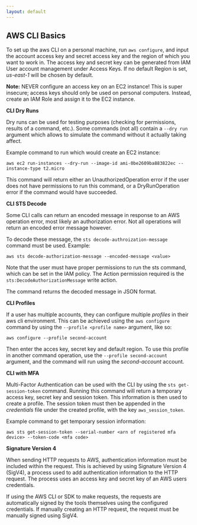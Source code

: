 ```yaml
---
layout: default
---
```


## AWS CLI Basics

To set up the aws CLI on a personal machine, run ```aws configure```, and input the account access key and secret access key and the region of which you want to work in. The access key and secret key can be generated from IAM User account management under Access Keys. If no default Region is set, *us-east-1* will be chosen by default. 

**Note:** NEVER configure an access key on an EC2 instance! This is super insecure; access keys should only be used on personal computers. Instead, create an IAM Role and assign it to the EC2 instance.

**CLI Dry Runs**

Dry runs can be used for testing purposes (checking for permissions, results of a command, etc.). Some commands (not all) contain a ```--dry run``` argument which allows to simulate the command without it actually taking affect.

Example command to run which would create an EC2 instance:

```aws ec2 run-instances --dry-run --image-id ami-0be2609ba883822ec --instance-type t2.micro```

This command will return either an UnauthorizedOperation error if the user does not have permissions to run this command, or a DryRunOperation error if the command would have succeeded.

**CLI STS Decode**

Some CLI calls can return an encoded message in response to an AWS operation error, most likely an authorization error. Not all operations will return an encoded error message however. 

To decode these message, the ```sts decode-authroization-message``` command must be used. Example:

```aws sts decode-authorization-message --encoded-message <value>```

Note that the user must have proper permissions to run the sts command, which can be set in the IAM policy. The Action permission required is the ```sts:DecodeAuthorizationMessage``` write action.

The command returns the decoded message in JSON format.

**CLI Profiles**

If a user has multiple accounts, they can configure multiple *profiles* in their aws cli environment. This can be achieved using the ```aws configure``` command by using the ```--profile <profile name>``` argument, like so:

```aws configure --profile second-account```

Then enter the acces key, secret key and default region. To use this profile in another command operation, use the ```--profile second-account``` argument, and the command will run using the *second-account* account.

**CLI with MFA**

Multi-Factor Authentication can be used with the CLI by using the ```sts get-session-token``` command. Running this command will return a temporary access key, secret key and session token. This information is then used to create a profile. The session token must then be appended in the *credentials* file under the created profile, with the key ```aws_session_token```. 

Example command to get temporary session information:

```aws sts get-session-token --serial-number <arn of registered mfa device> --token-code <mfa code>```

**Signature Version 4**

When sending HTTP requests to AWS, authentication information must be included within the request. This is achieved by using Signature Version 4 (SigV4), a process used to add authentication information to the HTTP request. The process uses an access key and secret key of an AWS users credentials.

If using the AWS CLI or SDK to make requests, the requests are automatically signed by the tools themselves using the configured credentials. If manually creating an HTTP request, the request must be manually signed using SigV4.